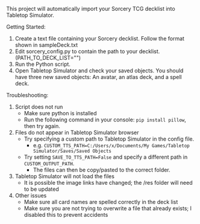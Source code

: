 This project will automatically import your Sorcery TCG decklist into Tabletop Simulator.

Getting Started:
1. Create a text file containing your Sorcery decklist. Follow the format shown in sampleDeck.txt
2. Edit sorcery_config.py to contain the path to your decklist. (PATH_TO_DECK_LIST="")
3. Run the Python script.
4. Open Tabletop Simulator and check your saved objects. You should have three new saved objects: An avatar, an atlas deck, and a spell deck.


Troubleshooting:
1. Script does not run
    - Make sure python is installed
    - Run the following command in your console: ```pip install pillow```, then try again.
2. Files do not appear in Tabletop Simulator browser
    - Try specifying a custom path to Tabletop Simulator in the config file. 
        - e.g. ```CUSTOM_TTS_PATH=C:/Users/x/Documents/My Games/Tabletop Simulator/Saves/Saved Objects```
    - Try setting ```SAVE_TO_TTS_PATH=False``` and specify a different path in ```CUSTOM_OUTPUT_PATH```.
        - The files can then be copy/pasted to the correct folder.
3. Tabletop Simulator will not load the files
    - It is possible the image links have changed; the /res folder will need to be updated
4. Other issues
    - Make sure all card names are spelled correctly in the deck list
    - Make sure you are not trying to overwrite a file that already exists; I disabled this to prevent accidents

